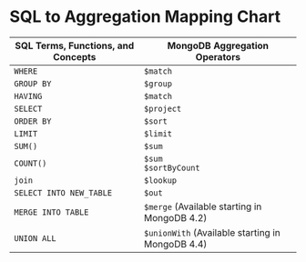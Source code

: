 # SQL to Aggregation Mapping Chart

| SQL Terms, Functions, and Concepts | MongoDB Aggregation Operators                    |
| ---------------------------------- | ------------------------------------------------ |
| `WHERE`                            | `$match`                                         |
| `GROUP BY`                         | `$group`                                         |
| `HAVING`                           | `$match`                                         |
| `SELECT`                           | `$project`                                       |
| `ORDER BY`                         | `$sort`                                          |
| `LIMIT`                            | `$limit`                                         |
| `SUM()`                            | `$sum`                                           |
| `COUNT()`                          | `$sum`<br>`$sortByCount`                         |
| `join`                             | `$lookup`                                        |
| `SELECT INTO NEW_TABLE`            | `$out`                                           |
| `MERGE INTO TABLE`                 | `$merge` (Available starting in MongoDB 4.2)     |
| `UNION ALL`                        | `$unionWith` (Available starting in MongoDB 4.4) |

